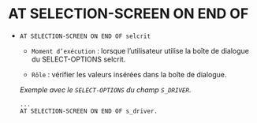 # **AT SELECTION-SCREEN ON END OF**

- `AT SELECTION-SCREEN ON END OF selcrit`

  - `Moment d’exécution` : lorsque l’utilisateur utilise la boîte de dialogue du SELECT-OPTIONS selcrit.

  - `Rôle` : vérifier les valeurs insérées dans la boîte de dialogue.

  _Exemple avec le `SELECT-OPTIONS` du champ `S_DRIVER`._

  ```JS
  ...
  AT SELECTION-SCREEN ON END OF s_driver.
  ```
